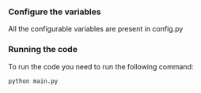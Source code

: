 ### Configure the variables
All the configurable variables are present in config.py

### Running the code

To run the code you need to run the following command:
```
python main.py
```

